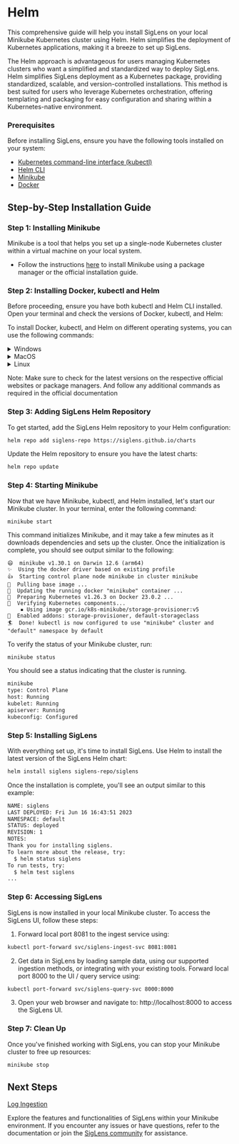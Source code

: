 # Helm

This comprehensive guide will help you install SigLens on your local Minikube Kubernetes cluster using Helm. Helm simplifies the deployment of Kubernetes applications, making it a breeze to set up SigLens.

The Helm approach is advantageous for users managing Kubernetes clusters who want a simplified and standardized way to deploy SigLens. Helm simplifies SigLens deployment as a Kubernetes package, providing standardized, scalable, and version-controlled installations. This method is best suited for users who leverage Kubernetes orchestration, offering templating and packaging for easy configuration and sharing within a Kubernetes-native environment.

### Prerequisites

Before installing SigLens, ensure you have the following tools installed on your system:

- [Kubernetes command-line interface (kubectl)](https://kubernetes.io/docs/tasks/tools/install-kubectl/)
- [Helm CLI](https://helm.sh/docs/helm/)
- [Minikube](https://minikube.sigs.k8s.io/)
- [Docker](https://docs.docker.com/get-docker/)

## Step-by-Step Installation Guide

### Step 1: Installing Minikube

Minikube is a tool that helps you set up a single-node Kubernetes cluster within a virtual machine on your local system.

- Follow the instructions [here](https://minikube.sigs.k8s.io/docs/start/) to install Minikube using a package manager or the official installation guide.

### Step 2: Installing Docker, kubectl and Helm

Before proceeding, ensure you have both kubectl and Helm CLI installed. Open your terminal and check the versions of Docker, kubectl, and Helm:

To install Docker, kubectl, and Helm on different operating systems, you can use the following commands:

<details>
<summary>Windows</summary>

#### Docker:
Download and install Docker Desktop from the official Docker website: [Docker Desktop for Windows](https://www.docker.com/products/docker-desktop)

#### kubectl:
You can install kubectl on Windows using the following PowerShell command:

```powershell
curl -LO https://storage.googleapis.com/kubernetes-release/release/v1.22.2/bin/windows/amd64/kubectl.exe
Move-Item -Path .\kubectl.exe -Destination C:\Windows\System32\kubectl.exe
```

#### Helm:
- Installing Helm on Windows
- Go to the Helm releases page at https://github.com/helm/helm/releases.
- Download the latest Windows executable file (ending with ".exe").
- Double-click the downloaded file to start the installation wizard.
- Follow the prompts to complete the installation.

</details>

<details>
<summary>MacOS</summary>

#### Docker:
   
Download and install Docker Desktop from the official Docker website: [Docker Desktop for Mac](https://www.docker.com/products/docker-desktop)

#### kubectl:
   
You can install kubectl on MacOS using Homebrew:

```bash
brew install kubectl
```

#### Helm:
   
You can install Helm on MacOS using Homebrew as well:

1. Open a terminal window.

Install Homebrew by running the following command:
    
 ```bash
 /bin/bash -c "$(curl -fsSL https://raw.githubusercontent.com/Homebrew/install/HEAD/install.sh)"
 ```

2. Once Homebrew is installed, run the following command to install Helm:
   
```bash
brew install helm
```

</details>

<details>
<summary>Linux</summary>

#### Docker:
Install Docker on Linux by following the official Docker installation guide for your distribution: [Docker Installation Guide](https://docs.docker.com/engine/install/)

#### kubectl:
You can install kubectl on Linux using the following commands:

```bash
sudo apt-get update && sudo apt-get install -y kubectl   # For Debian/Ubuntu
```

Or for other package managers, refer to the official Kubernetes documentation: [Install kubectl](https://kubernetes.io/docs/tasks/tools/install-kubectl/)

#### Helm:

**Ubuntu/Debian**

Open a terminal window, Run the following commands to download and install Helm:
   
```bash
curl https://baltocdn.com/helm/signing.asc | sudo apt-key add -
sudo apt-get install apt-transport-https --yes
echo "deb https://baltocdn.com/helm/stable/debian/ all main" | sudo tee /etc/apt/sources.list.d/helm-stable-debian.list
sudo apt-get update
sudo apt-get install helm
```

**Red Hat/CentOS/Fedora**
Open a terminal window. Run the following commands to download and install Helm:

```bash
sudo curl -fsSL -o /etc/yum.repos.d/helm.repo https://baltocdn.com/helm/stable/rpm/helm.repo
sudo yum install helm
```

</details>

Note: Make sure to check for the latest versions on the respective official websites or package managers. And follow any additional commands as required in the official documentation

### Step 3: Adding SigLens Helm Repository

To get started, add the SigLens Helm repository to your Helm configuration:

```bash
helm repo add siglens-repo https://siglens.github.io/charts
```

Update the Helm repository to ensure you have the latest charts:

```bash
helm repo update
```

### Step 4: Starting Minikube

Now that we have Minikube, kubectl, and Helm installed, let's start our Minikube cluster. In your terminal, enter the following command:

```
minikube start
```

This command initializes Minikube, and it may take a few minutes as it downloads dependencies and sets up the cluster. Once the initialization is complete, you should see output similar to the following:

```
😄  minikube v1.30.1 on Darwin 12.6 (arm64)
✨  Using the docker driver based on existing profile
👍  Starting control plane node minikube in cluster minikube
🚜  Pulling base image ...
🏃  Updating the running docker "minikube" container ...
🐳  Preparing Kubernetes v1.26.3 on Docker 23.0.2 ...
🔎  Verifying Kubernetes components...
    ▪ Using image gcr.io/k8s-minikube/storage-provisioner:v5
🌟  Enabled addons: storage-provisioner, default-storageclass
🏄  Done! kubectl is now configured to use "minikube" cluster and "default" namespace by default

```

To verify the status of your Minikube cluster, run:

```bash
minikube status
```

You should see a status indicating that the cluster is running.

```bash
minikube
type: Control Plane
host: Running
kubelet: Running
apiserver: Running
kubeconfig: Configured
```

### Step 5: Installing SigLens
With everything set up, it's time to install SigLens. Use Helm to install the latest version of the SigLens Helm chart:

```bash
helm install siglens siglens-repo/siglens
```

Once the installation is complete, you'll see an output similar to this example:

```bash
NAME: siglens
LAST DEPLOYED: Fri Jun 16 16:43:51 2023
NAMESPACE: default
STATUS: deployed
REVISION: 1
NOTES:
Thank you for installing siglens.
To learn more about the release, try:
  $ helm status siglens
To run tests, try:
  $ helm test siglens
...
```

### Step 6: Accessing SigLens
SigLens is now installed in your local Minikube cluster. To access the SigLens UI, follow these steps:

1. Forward local port 8081 to the ingest service using:

```bash
kubectl port-forward svc/siglens-ingest-svc 8081:8081
```

2. Get data in SigLens by loading sample data, using our supported ingestion methods, or integrating with your existing tools. Forward local port 8000 to the UI / query service using:
   
```bash
kubectl port-forward svc/siglens-query-svc 8000:8000
```

3. Open your web browser and navigate to: http://localhost:8000 to access the SigLens UI.

### Step 7: Clean Up

Once you've finished working with SigLens, you can stop your Minikube cluster to free up resources:

```bash
minikube stop
```

## Next Steps

[Log Ingestion](https://www.siglens.com/siglens-docs/category/log-ingestion)

Explore the features and functionalities of SigLens within your Minikube environment. If you encounter any issues or have questions, refer to the documentation or join the [SigLens community](https://www.siglens.com/slack.html) for assistance.
